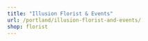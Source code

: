 ```yaml
---
title: "Illusion Florist & Events"
url: /portland/illusion-florist-and-events/
shop: florist
---
```

